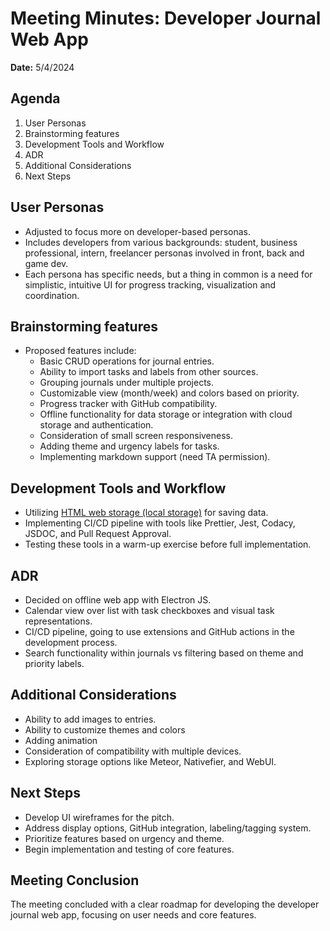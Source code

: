 # Meeting Minutes: Developer Journal Web App

**Date:** 5/4/2024

## Agenda

1. User Personas
2. Brainstorming features
3. Development Tools and Workflow
4. ADR
5. Additional Considerations
6. Next Steps

## User Personas

- Adjusted to focus more on developer-based personas.
- Includes developers from various backgrounds: student, business professional, intern, freelancer personas involved in front, back and game dev.
- Each persona has specific needs, but a thing in common is a need for simplistic, intuitive UI for progress tracking, visualization and coordination.

## Brainstorming features

- Proposed features include:
  - Basic CRUD operations for journal entries.
  - Ability to import tasks and labels from other sources.
  - Grouping journals under multiple projects.
  - Customizable view (month/week) and colors based on priority.
  - Progress tracker with GitHub compatibility.
  - Offline functionality for data storage or integration with cloud storage and authentication.
  - Consideration of small screen responsiveness.
  - Adding theme and urgency labels for tasks.
  - Implementing markdown support (need TA permission).

## Development Tools and Workflow

- Utilizing [HTML web storage (local storage)](https://adr.github.io/madr/#create-a-new-adr) for saving data.
- Implementing CI/CD pipeline with tools like Prettier, Jest, Codacy, JSDOC, and Pull Request Approval.
- Testing these tools in a warm-up exercise before full implementation.

## ADR

- Decided on offline web app with Electron JS.
- Calendar view over list with task checkboxes and visual task representations.
- CI/CD pipeline, going to use extensions and GitHub actions in the development process.
- Search functionality within journals vs filtering based on theme and priority labels.

## Additional Considerations

- Ability to add images to entries.
- Ability to customize themes and colors
- Adding animation
- Consideration of compatibility with multiple devices.
- Exploring storage options like Meteor, Nativefier, and WebUI.

## Next Steps

- Develop UI wireframes for the pitch.
- Address display options, GitHub integration, labeling/tagging system.
- Prioritize features based on urgency and theme.
- Begin implementation and testing of core features.

## Meeting Conclusion

The meeting concluded with a clear roadmap for developing the developer journal web app, focusing on user needs and core features.
